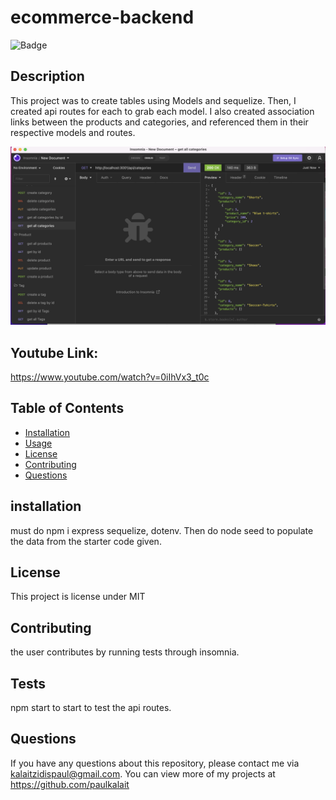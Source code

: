 
# ecommerce-backend
  ![Badge](https://img.shields.io/badge/licence-MIT-blue)

   

  ## Description
  This project was to create tables using Models and sequelize. Then, I created api routes for each to grab each model. I also created association links between the products and categories, and referenced them in their respective models and routes.

   ![Screenshot](images/insomnia.png)

  ## Youtube Link:
  https://www.youtube.com/watch?v=0iIhVx3_t0c

  ## Table of Contents
  * [Installation](#installation)
  * [Usage](#usage)
  * [License](#license)
  * [Contributing](#contributing)
  * [Questions](#questions)

  ## installation
  must do npm i express sequelize, dotenv. Then do node seed to populate the data from the starter code given.

  
  ## License 
  This project is license under MIT

  ## Contributing
  the user contributes by running tests through insomnia.

  ## Tests
  npm start to start to test the api routes. 

  ## Questions
  If you have any questions about this repository, please contact me via kalaitzidispaul@gmail.com. You can view more of my projects at https://github.com/paulkalait
  
